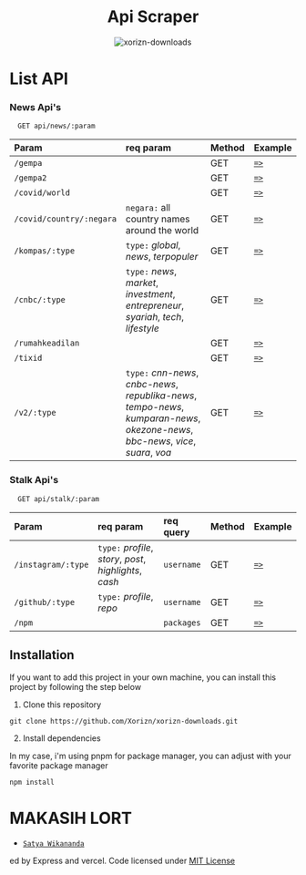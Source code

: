 <div align="center">

<h1>Api Scraper</h1>

![xorizn-downloads](https://socialify.git.ci/xorizn/xorizn-apis/image?description=1&forks=1&issues=1&logo=https%3A%2F%2Fi.pinimg.com%2Foriginals%2F26%2F91%2Ff2%2F2691f2fa1a0f078f5f274edf7fea6763.png&owner=1&pulls=1&stargazers=1&theme=Light)

</div>

# List API

### News Api's
```http
  GET api/news/:param
```

| Param                   | req param  | Method | Example     |
| :----------             | :-------   | :--    | :--         |
| `/gempa`                |            | GET    | [`=>`](https://xorizn-apis-v1.vercel.app/api/news/gempa)    |
| `/gempa2`               |            | GET    | [`=>`](https://xorizn-apis-v1.vercel.app/api/news/gempa2)    |
| `/covid/world`          |            | GET    | [`=>`](https://xorizn-apis-v1.vercel.app/api/news/covid/world)    |
| `/covid/country/:negara`| `negara:` all country names around the world| GET    | [`=>`](https://xorizn-apis-v1.vercel.app/api/news/covid/country/indonesia)    |
| `/kompas/:type`         | `type:` *global*, *news*, *terpopuler* | GET    | [`=>`](https://xorizn-apis-v1.vercel.app/api/news/kompas/news)    |
| `/cnbc/:type`           | `type:` *news*, *market*, *investment*, *entrepreneur*, *syariah*, *tech*, *lifestyle* | GET    | [`=>`](https://xorizn-apis-v1.vercel.app/api/news/cnbc/news)    |
| `/rumahkeadilan`        |            | GET    | [`=>`](https://xorizn-apis-v1.vercel.app/api/news/rumahkeadilan)    |
| `/tixid`                |            | GET    | [`=>`](https://xorizn-apis-v1.vercel.app/api/news/tixid)    |
| `/v2/:type`             | `type:` *cnn-news*, *cnbc-news*, *republika-news*, *tempo-news*, *kumparan-news*, *okezone-news*, *bbc-news*, *vice*, *suara*, *voa* | GET    | [`=>`](https://xorizn-apis-v1.vercel.app/api/news/v2/cnn-news)    |

### Stalk Api's
```http
  GET api/stalk/:param
```

| Param                   | req param  | req query  | Method  | Example     |
| :----------             | :-------   | :-------   |:--      | :--         |
| `/instagram/:type`  | `type:` *profile*, *story*, *post*, *highlights*, *cash* | `username` | GET | [`=>`](https://xorizn-apis-v1.vercel.app/api/stalk/instagram/profile?username=farrhnn)
| `/github/:type`  | `type:` *profile*, *repo* | `username` | GET | [`=>`](https://xorizn-apis-v1.vercel.app/api/stalk/github/profile?username=xorizn)
| `/npm`  |  | `packages` | GET | [`=>`](https://xorizn-apis-v1.vercel.app/api/stalk/npm?packages=nhentai)

## Installation

If you want to add this project in your own machine, you can install this project by following the step below

1. Clone this repository

```
git clone https://github.com/Xorizn/xorizn-downloads.git
```

2. Install dependencies

In my case, i'm using pnpm for package manager, you can adjust with your favorite package manager

```
npm install
```

# MAKASIH LORT
* [`Satya Wikananda`](https://github.com/satyawikananda)

ed by Express and vercel. Code licensed under [MIT License](https://raw.githubusercontent.com/Xorizn/xorizn-downloads/master/LICENSE)
